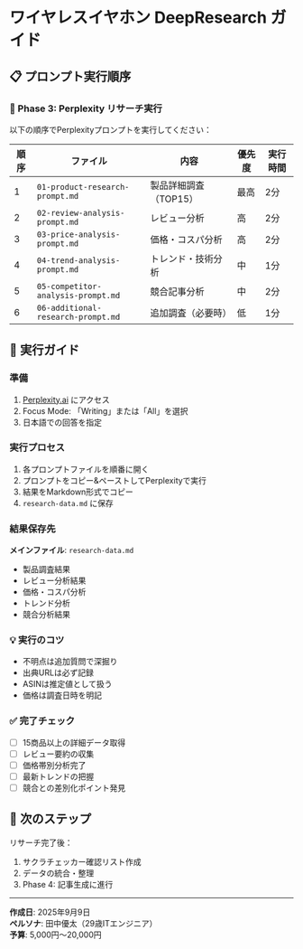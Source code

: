 # ワイヤレスイヤホン DeepResearch ガイド

## 📋 プロンプト実行順序

### 🚀 Phase 3: Perplexity リサーチ実行

以下の順序でPerplexityプロンプトを実行してください：

| 順序 | ファイル | 内容 | 優先度 | 実行時間 |
|------|----------|------|---------|----------|
| 1 | `01-product-research-prompt.md` | 製品詳細調査（TOP15） | 最高 | 2分 |
| 2 | `02-review-analysis-prompt.md` | レビュー分析 | 高 | 2分 |
| 3 | `03-price-analysis-prompt.md` | 価格・コスパ分析 | 高 | 2分 |
| 4 | `04-trend-analysis-prompt.md` | トレンド・技術分析 | 中 | 1分 |
| 5 | `05-competitor-analysis-prompt.md` | 競合記事分析 | 中 | 2分 |
| 6 | `06-additional-research-prompt.md` | 追加調査（必要時） | 低 | 1分 |

## 🎯 実行ガイド

### 準備
1. [Perplexity.ai](https://www.perplexity.ai/) にアクセス
2. Focus Mode: 「Writing」または「All」を選択
3. 日本語での回答を指定

### 実行プロセス
1. 各プロンプトファイルを順番に開く
2. プロンプトをコピー&ペーストしてPerplexityで実行
3. 結果をMarkdown形式でコピー
4. `research-data.md` に保存

### 結果保存先
**メインファイル**: `research-data.md`
- 製品調査結果
- レビュー分析結果  
- 価格・コスパ分析
- トレンド分析
- 競合分析結果

### 💡 実行のコツ
- 不明点は追加質問で深掘り
- 出典URLは必ず記録
- ASINは推定値として扱う
- 価格は調査日時を明記

### ✅ 完了チェック
- [ ] 15商品以上の詳細データ取得
- [ ] レビュー要約の収集
- [ ] 価格帯別分析完了
- [ ] 最新トレンドの把握
- [ ] 競合との差別化ポイント発見

## 📝 次のステップ

リサーチ完了後：
1. サクラチェッカー確認リスト作成
2. データの統合・整理
3. Phase 4: 記事生成に進行

---
**作成日**: 2025年9月9日  
**ペルソナ**: 田中優太（29歳ITエンジニア）  
**予算**: 5,000円～20,000円